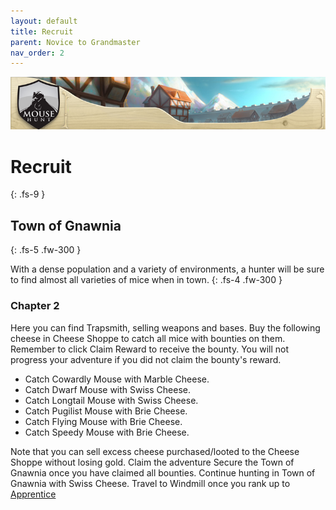 ```yaml
---
layout: default
title: Recruit
parent: Novice to Grandmaster
nav_order: 2
---
```


 <img src="/assets/images/banners/bannerTOGv2.jpg" alt="ToG's Banner">

# Recruit
{: .fs-9 }

## Town of Gnawnia
{: .fs-5 .fw-300 }

With a dense population and a variety of environments, a hunter will be sure to find almost all varieties of mice when in town.
{: .fs-4 .fw-300 }

### Chapter 2

Here you can find Trapsmith, selling weapons and bases.
Buy the following cheese in Cheese Shoppe to catch all mice with bounties on them.
Remember to click Claim Reward to receive the bounty. You will not progress your adventure if you did not claim the bounty's reward.

<ul>
<li>Catch Cowardly Mouse with Marble Cheese.</li>
<li>Catch Dwarf Mouse with Swiss Cheese.</li>
<li>Catch Longtail Mouse with Swiss Cheese.</li>
<li>Catch Pugilist Mouse with Brie Cheese.</li>
<li>Catch Flying Mouse with Brie Cheese.</li>
<li>Catch Speedy Mouse with Brie Cheese.</li>
</ul>

Note that you can sell excess cheese purchased/looted to the Cheese Shoppe without losing gold.
Claim the adventure Secure the Town of Gnawnia once you have claimed all bounties.
Continue hunting in Town of Gnawnia with Swiss Cheese.
Travel to Windmill once you rank up to [Apprentice](/novice-to-grandmaster/apprentice)
